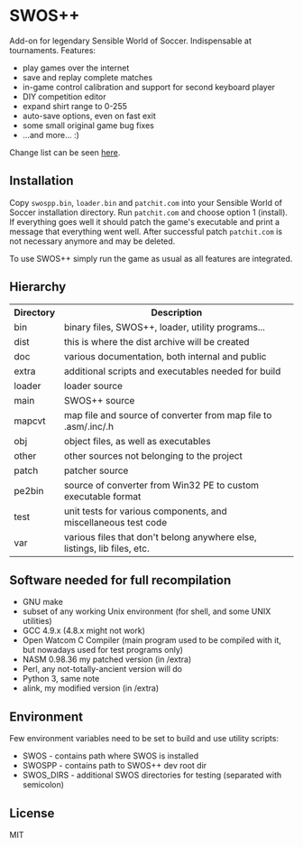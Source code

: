 # SWOS++

Add-on for legendary Sensible World of Soccer. Indispensable at tournaments. Features:
- play games over the internet
- save and replay complete matches
- in-game control calibration and support for second keyboard player
- DIY competition editor
- expand shirt range to 0-255
- auto-save options, even on fast exit
- some small original game bug fixes
- ...and more... :)

Change list can be seen [here](doc/changes.txt).


## Installation

Copy `swospp.bin`, `loader.bin` and `patchit.com` into your Sensible World of Soccer installation directory.
Run `patchit.com` and choose option 1 (install). If everything goes well it should patch the game's executable
and print a message that everything went well. After successful patch `patchit.com` is not necessary anymore and
may be deleted.

To use SWOS++ simply run the game as usual as all features are integrated.


## Hierarchy

<table>
    <tr><th>Directory</th><th>Description</th></tr>
    <tr><td>bin</td><td>binary files, SWOS++, loader, utility programs...</td></tr>
    <tr><td>dist</td><td>this is where the dist archive will be created</tr>
    <tr><td>doc</td><td>various documentation, both internal and public</tr>
    <tr><td>extra</td><td>additional scripts and executables needed for build</tr>
    <tr><td>loader</td><td>loader source</tr>
    <tr><td>main</td><td>SWOS++ source</tr>
    <tr><td>mapcvt</td><td>map file and source of converter from map file to .asm/.inc/.h</tr>
    <tr><td>obj</td><td>object files, as well as executables</tr>
    <tr><td>other</td><td>other sources not belonging to the project</tr>
    <tr><td>patch</td><td>patcher source</tr>
    <tr><td>pe2bin</td><td>source of converter from Win32 PE to custom executable format</tr>
    <tr><td>test</td><td>unit tests for various components, and miscellaneous test code</tr>
    <tr><td>var</td><td>various files that don't belong anywhere else, listings, lib files, etc.</tr>
</table>


## Software needed for full recompilation

- GNU make
- subset of any working Unix environment (for shell, and some UNIX utilities)
- GCC 4.9.x (4.8.x might not work)
- Open Watcom C Compiler (main program used to be compiled with it, but
  nowadays used for test programs only)
- NASM 0.98.36 my patched version (in /extra)
- Perl, any not-totally-ancient version will do
- Python 3, same note
- alink, my modified version (in /extra)


## Environment

Few environment variables need to be set to build and use utility scripts:
- SWOS        - contains path where SWOS is installed
- SWOSPP      - contains path to SWOS++ dev root dir
- SWOS_DIRS   - additional SWOS directories for testing (separated with
              semicolon)



## License

MIT